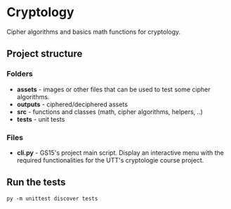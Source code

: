 # Cryptology

Cipher algorithms and basics math functions for cryptology.

## Project structure

### Folders

* **assets** - images or other files that can be used to test some cipher algorithms.
* **outputs** - ciphered/deciphered assets
* **src** - functions and classes (math, cipher algorithms, helpers, ..)
* **tests** - unit tests

### Files

* **cli.py** - GS15's project main script. Display an interactive menu with the required
functionalities for the UTT's  cryptologie course project.

## Run the tests

```
py -m unittest discover tests
```
